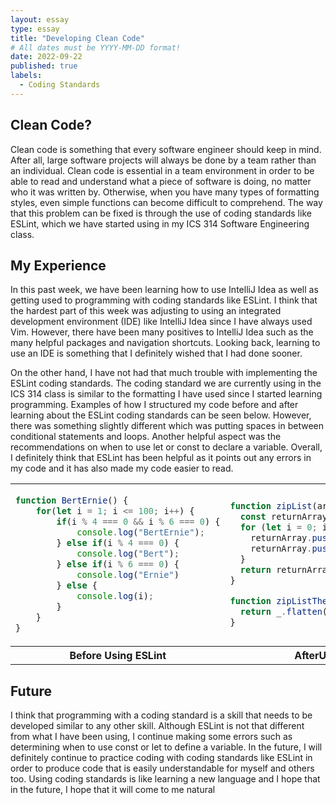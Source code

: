 ```yaml
---
layout: essay
type: essay
title: "Developing Clean Code"
# All dates must be YYYY-MM-DD format!
date: 2022-09-22
published: true
labels:
  - Coding Standards
---
```


## Clean Code?
Clean code is something that every software engineer should keep in mind. After all, large software projects will always be done by a team rather than an individual. Clean code is essential in a team environment in order to be able to read and understand what a piece of software is doing, no matter who it was written by. Otherwise, when you have many types of formatting styles, even simple functions can become difficult to comprehend. The way that this problem can be fixed is through the use of coding standards like ESLint, which we have started using in my ICS 314 Software Engineering class.

## My Experience
In this past week, we have been learning how to use IntelliJ Idea as well as getting used to programming with coding standards like ESLint. I think that the hardest part of this week was adjusting to using an integrated development environment (IDE) like IntelliJ Idea since I have always used Vim. However, there have been many positives to IntelliJ Idea such as the many helpful packages and navigation shortcuts. Looking back, learning to use an IDE is something that I definitely wished that I had done sooner.

On the other hand, I have not had that much trouble with implementing the ESLint coding standards. The coding standard we are currently using in the ICS 314 class is similar to the formatting I have used since I started learning programming. Examples of how I structured my code before and after learning about the ESLint coding standards can be seen below. However, there was something slightly different which was putting spaces in between conditional statements and loops. Another helpful aspect was the recommendations on when to use let or const to declare a variable. Overall, I definitely think that ESLint has been helpful as it points out any errors in my code and it has also made my code easier to read.

<table>
<tr>
<td>

```js
function BertErnie() {
	for(let i = 1; i <= 100; i++) {
		if(i % 4 === 0 && i % 6 === 0) {
			console.log("BertErnie");
		} else if(i % 4 === 0) {
			console.log("Bert");
		} else if(i % 6 === 0) {
			console.log("Ernie")
		} else {
			console.log(i);
		}
	}
}
```

</td>
<td>

```js
function zipList(arr1, arr2) {
  const returnArray = [];
  for (let i = 0; i < arr1.length; i++) {
    returnArray.push(arr1[i]);
    returnArray.push(arr2[i]);
  }
  return returnArray;
}

function zipListTheSimpleWay(arr1, arr2) {
  return _.flatten(_.zip(arr1, arr2));
}
```

</td>
</tr>
<tr>
<th> Before Using ESLint </th>
<th> AfterUsing ESLint </th>
</tr>
</table>

## Future
I think that programming with a coding standard is a skill that needs to be developed similar to any other skill. Although ESLint is not that different from what I have been using, I continue making some errors such as determining when to use const or let to define a variable. In the future, I will definitely continue to practice coding with coding standards like ESLint in order to produce code that is easily understandable for myself and others too. Using coding standards is like learning a new language and I hope that in the future, I hope that it will come to me natural